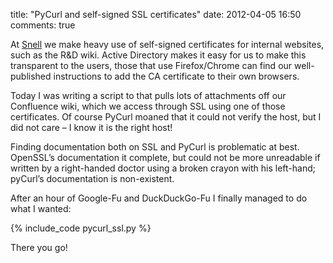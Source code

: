 title: "PyCurl and self-signed SSL certificates"
date: 2012-04-05 16:50
comments: true

At <a href="https://www.snellgroup.com" target="_blank">Snell</a> we make heavy use of self-signed certificates for internal websites, such as the R&D wiki. Active Directory makes it easy for us to make this transparent to the users, those that use Firefox/Chrome can find our well-published instructions to add the CA certificate to their own browsers.
<!-- more -->

Today I was writing a script to that pulls lots of attachments off our Confluence wiki, which we access through SSL using one of those certificates. Of course PyCurl  moaned that it could not verify the host, but I did not care – I know it is the right host!

Finding documentation both on SSL and PyCurl is problematic at best. OpenSSL’s documentation it complete, but could not be more unreadable if written by a right-handed doctor using a broken crayon with his left-hand; pyCurl’s documentation is non-existent.

After an hour of Google-Fu and DuckDuckGo-Fu I finally managed to do what I wanted:

{% include_code pycurl_ssl.py %}

There you go!
